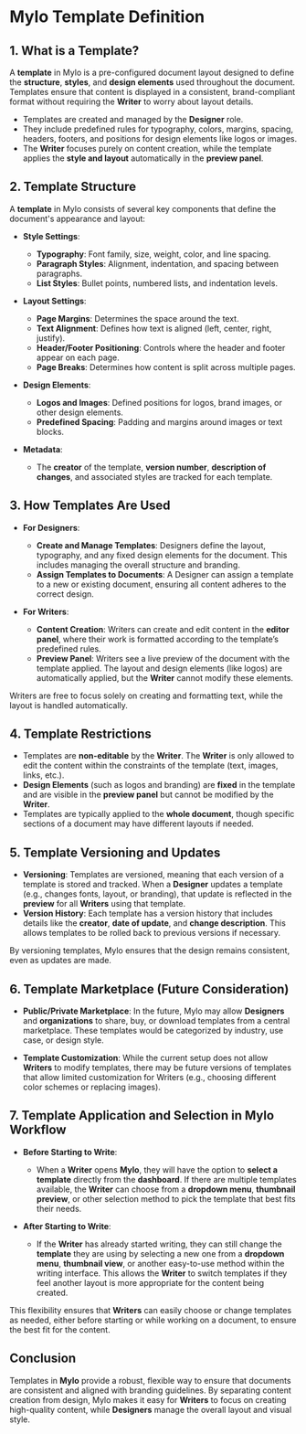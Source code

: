 
# Mylo Template Definition

## 1. What is a Template?
A **template** in Mylo is a pre-configured document layout designed to define the **structure**, **styles**, and **design elements** used throughout the document. Templates ensure that content is displayed in a consistent, brand-compliant format without requiring the **Writer** to worry about layout details.

- Templates are created and managed by the **Designer** role.
- They include predefined rules for typography, colors, margins, spacing, headers, footers, and positions for design elements like logos or images.
- The **Writer** focuses purely on content creation, while the template applies the **style and layout** automatically in the **preview panel**.

## 2. Template Structure
A **template** in Mylo consists of several key components that define the document's appearance and layout:

- **Style Settings**:
  - **Typography**: Font family, size, weight, color, and line spacing.
  - **Paragraph Styles**: Alignment, indentation, and spacing between paragraphs.
  - **List Styles**: Bullet points, numbered lists, and indentation levels.

- **Layout Settings**:
  - **Page Margins**: Determines the space around the text.
  - **Text Alignment**: Defines how text is aligned (left, center, right, justify).
  - **Header/Footer Positioning**: Controls where the header and footer appear on each page.
  - **Page Breaks**: Determines how content is split across multiple pages.

- **Design Elements**:
  - **Logos and Images**: Defined positions for logos, brand images, or other design elements.
  - **Predefined Spacing**: Padding and margins around images or text blocks.

- **Metadata**:
  - The **creator** of the template, **version number**, **description of changes**, and associated styles are tracked for each template.

## 3. How Templates Are Used
- **For Designers**:
  - **Create and Manage Templates**: Designers define the layout, typography, and any fixed design elements for the document. This includes managing the overall structure and branding.
  - **Assign Templates to Documents**: A Designer can assign a template to a new or existing document, ensuring all content adheres to the correct design.

- **For Writers**:
  - **Content Creation**: Writers can create and edit content in the **editor panel**, where their work is formatted according to the template’s predefined rules.
  - **Preview Panel**: Writers see a live preview of the document with the template applied. The layout and design elements (like logos) are automatically applied, but the **Writer** cannot modify these elements.

Writers are free to focus solely on creating and formatting text, while the layout is handled automatically.

## 4. Template Restrictions
- Templates are **non-editable** by the **Writer**. The **Writer** is only allowed to edit the content within the constraints of the template (text, images, links, etc.).
- **Design Elements** (such as logos and branding) are **fixed** in the template and are visible in the **preview panel** but cannot be modified by the **Writer**.
- Templates are typically applied to the **whole document**, though specific sections of a document may have different layouts if needed.

## 5. Template Versioning and Updates
- **Versioning**: Templates are versioned, meaning that each version of a template is stored and tracked. When a **Designer** updates a template (e.g., changes fonts, layout, or branding), that update is reflected in the **preview** for all **Writers** using that template.
- **Version History**: Each template has a version history that includes details like the **creator**, **date of update**, and **change description**. This allows templates to be rolled back to previous versions if necessary.

By versioning templates, Mylo ensures that the design remains consistent, even as updates are made.

## 6. Template Marketplace (Future Consideration)
- **Public/Private Marketplace**: In the future, Mylo may allow **Designers** and **organizations** to share, buy, or download templates from a central marketplace. These templates would be categorized by industry, use case, or design style.

- **Template Customization**: While the current setup does not allow **Writers** to modify templates, there may be future versions of templates that allow limited customization for Writers (e.g., choosing different color schemes or replacing images).

## 7. Template Application and Selection in Mylo Workflow
- **Before Starting to Write**:
   - When a **Writer** opens **Mylo**, they will have the option to **select a template** directly from the **dashboard**. If there are multiple templates available, the **Writer** can choose from a **dropdown menu**, **thumbnail preview**, or other selection method to pick the template that best fits their needs.
  
- **After Starting to Write**:
   - If the **Writer** has already started writing, they can still change the **template** they are using by selecting a new one from a **dropdown menu**, **thumbnail view**, or another easy-to-use method within the writing interface. This allows the **Writer** to switch templates if they feel another layout is more appropriate for the content being created.

This flexibility ensures that **Writers** can easily choose or change templates as needed, either before starting or while working on a document, to ensure the best fit for the content.

## Conclusion
Templates in **Mylo** provide a robust, flexible way to ensure that documents are consistent and aligned with branding guidelines. By separating content creation from design, Mylo makes it easy for **Writers** to focus on creating high-quality content, while **Designers** manage the overall layout and visual style.
